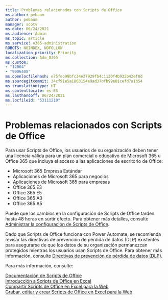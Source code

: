 ```yaml
---
title: Problemas relacionados con Scripts de Office
ms.author: pebaum
author: pebaum
manager: scotv
ms.date: 06/24/2021
ms.audience: Admin
ms.topic: article
ms.service: o365-administration
ROBOTS: NOINDEX, NOFOLLOW
localization_priority: Priority
ms.collection: Adm_O365
ms.custom:
- "12064"
- "9006408"
ms.openlocfilehash: e75feb99bfc34e27929fb4c1120f4b932b42ef8d
ms.sourcegitcommit: 34cf91e5a1063154e9ad37bfb99e81cefd7a1b54
ms.translationtype: HT
ms.contentlocale: es-ES
ms.lasthandoff: 06/24/2021
ms.locfileid: "53111210"
---
```

# <a name="issues-related-to-office-scripts"></a>Problemas relacionados con Scripts de Office

Para usar Scripts de Office, los usuarios de su organización deben tener una licencia válida para un plan comercial o educativo de Microsoft 365 u Office 365 que incluya el acceso a las aplicaciones de escritorio de Office:

- Microsoft 365 Empresa Estándar
- Aplicaciones de Microsoft 365 para negocios
- Aplicaciones de Microsoft 365 para empresas
- Office 365 E3
- Office 365 E5
- Office 365 A3
- Office 365 A5

Puede que los cambios en la configuración de Scripts de Office tarden hasta 48 horas en surtir efecto. Para obtener más detalles, consulte [Administrar la configuración de Scripts de Office](/microsoft-365/admin/manage/manage-office-scripts-settings).

Dado que Scripts de Office funciona con Power Automate, se recomienda revisar las directivas de prevención de pérdida de datos (DLP) existentes para asegurarse de que los datos de su organización permanezcan protegidos mientras los usuarios usan ‎Scripts de Office‎. Para obtener más información, consulte [Directivas de prevención de pérdida de datos (DLP)](/power-automate/prevent-data-loss).

Para más información, consulte:

[Documentación de Scripts de Office](/office/dev/scripts/)<br/>
[Introducción a Scripts de Office en Excel](https://support.microsoft.com/office/introduction-to-office-scripts-in-excel-9fbe283d-adb8-4f13-a75b-a81c6baf163a)<br/>
[Compartir Scripts de Office en Excel para la Web](https://support.microsoft.com/office/sharing-office-scripts-in-excel-for-the-web-226eddbc-3a44-4540-acfe-fccda3d1122b)<br/>
[Grabar, editar y crear Scripts de Office en Excel para la Web](/office/dev/scripts/tutorials/excel-tutorial)